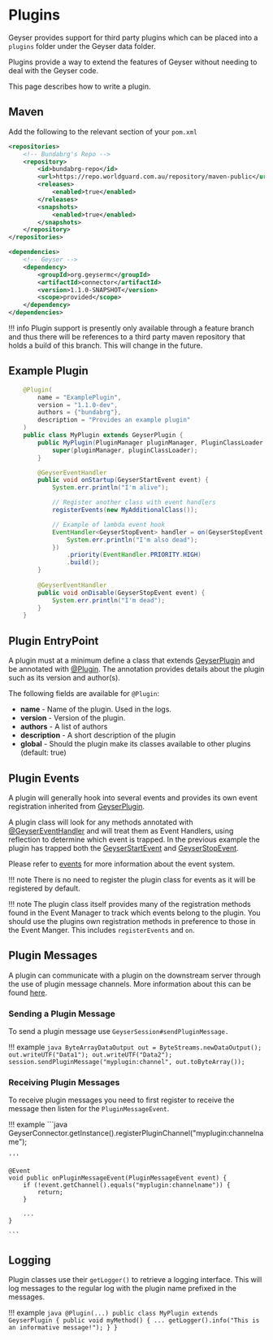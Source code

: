 # Plugins

Geyser provides support for third party plugins which can be placed into a `plugins` folder under the Geyser data folder.

Plugins provide a way to extend the features of Geyser without needing to deal with the Geyser code. 

This page describes how to write a plugin.

## Maven

Add the following to the relevant section of your `pom.xml`

```xml
<repositories>
    <!-- Bundabrg's Repo -->
    <repository>
        <id>bundabrg-repo</id>
        <url>https://repo.worldguard.com.au/repository/maven-public</url>
        <releases>
            <enabled>true</enabled>
        </releases>
        <snapshots>
            <enabled>true</enabled>
        </snapshots>
    </repository>
</repositories>

<dependencies>
    <!-- Geyser -->
    <dependency>
        <groupId>org.geysermc</groupId>
        <artifactId>connector</artifactId>
        <version>1.1.0-SNAPSHOT</version>
        <scope>provided</scope>
    </dependency>
</dependencies>
```

!!! info
    Plugin support is presently only available through a feature branch and thus there will be references to a third party
    maven repository that holds a build of this branch.  This will change in the future.


## Example Plugin

```java
    @Plugin(
        name = "ExamplePlugin",
        version = "1.1.0-dev",
        authors = {"bundabrg"},
        description = "Provides an example plugin"
    )
    public class MyPlugin extends GeyserPlugin {
        public MyPlugin(PluginManager pluginManager, PluginClassLoader pluginClassLoader) {
            super(pluginManager, pluginClassLoader);
        }

        @GeyserEventHandler
        public void onStartup(GeyserStartEvent event) {
            System.err.println("I'm alive");

            // Register another class with event handlers
            registerEvents(new MyAdditionalClass());

            // Example of lambda event hook
            EventHandler<GeyserStopEvent> handler = on(GeyserStopEvent.class, event -> {
                System.err.println("I'm also dead");
            })
                .priority(EventHandler.PRIORITY.HIGH)
                .build();
        }
        
        @GeyserEventHandler
        public void onDisable(GeyserStopEvent event) {
            System.err.println("I'm dead");
        }
    }
```

## Plugin EntryPoint

A plugin must at a minimum define a class that extends [GeyserPlugin](https://bundabrg.github.io/Geyser/apidocs/org/geysermc/connector/plugin/GeyserPlugin.html) 
and be annotated with [@Plugin](https://bundabrg.github.io/Geyser/apidocs/org/geysermc/connector/plugin/annotations/Plugin.html). The annotation 
provides details about the plugin such as its version and author(s).

The following fields are available for `@Plugin`:

* **name** - Name of the plugin. Used in the logs.
* **version** - Version of the plugin.
* **authors** - A list of authors
* **description** - A short description of the plugin
* **global** - Should the plugin make its classes available to other plugins (default: true)

## Plugin Events

A plugin will generally hook into several events and provides its own event registration inherited from 
[GeyserPlugin](https://bundabrg.github.io/Geyser/apidocs/org/geysermc/connector/plugin/GeyserPlugin.html).

A plugin class will look for any methods annotated with [@GeyserEventHandler](https://bundabrg.github.io/Geyser/apidocs/org/geysermc/connector/event/annotations/GeyserEventHandler.html) 
and will treat them as Event Handlers, using reflection to determine which event is trapped. 
In the previous example the plugin has trapped both the [GeyserStartEvent](https://bundabrg.github.io/Geyser/apidocs/org/geysermc/connector/event/events/geyser/GeyserStartEvent.html)
and [GeyserStopEvent](https://bundabrg.github.io/Geyser/apidocs/org/geysermc/connector/event/events/geyser/GeyserStopEvent.html).

Please refer to [events](events.md) for more information about the event system. 

!!! note
    There is no need to register the plugin class for events as it will be registered by default.

!!! note
    The plugin class itself provides many of the registration methods found in the Event Manager to track which events belong to the plugin. You
    should use the plugins own registration methods in preference to those in the Event Manger. This includes
    `registerEvents` and `on`.

## Plugin Messages

A plugin can communicate with a plugin on the downstream server through the use of plugin message channels. More information about
this can be found [here](https://www.spigotmc.org/wiki/bukkit-bungee-plugin-messaging-channel). 

### Sending a Plugin Message

To send a plugin message use `GeyserSession#sendPluginMessage.`

!!! example
    ```java
    ByteArrayDataOutput out = ByteStreams.newDataOutput();
    out.writeUTF("Data1");
    out.writeUTF("Data2");
    session.sendPluginMessage("myplugin:channel", out.toByteArray());
    ```
    
### Receiving Plugin Messages

To receive plugin messages you need to first register to receive the message then listen for the `PluginMessageEvent`.

!!! example
    ```java
    GeyserConnector.getInstance().registerPluginChannel("myplugin:channelname");
    
    '''
    
    @Event
    void public onPluginMessageEvent(PluginMessageEvent event) {
        if (!event.getChannel().equals("myplugin:channelname")) {
            return;
        }
        
        ...
    }
    
    ```

## Logging

Plugin classes use their `getLogger()` to retrieve a logging interface. This will log messages to the regular log
with the plugin name prefixed in the messages.

!!! example
    ```java
    @Plugin(...)
    public class MyPlugin extends GeyserPlugin {
        public void myMethod() {
            ...
            getLogger().info("This is an informative message!");
        }
    }
    ``` 
